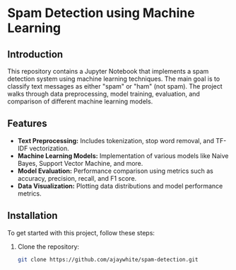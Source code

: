 # Spam Detection using Machine Learning

## Introduction

This repository contains a Jupyter Notebook that implements a spam detection system using machine learning techniques. The main goal is to classify text messages as either "spam" or "ham" (not spam). The project walks through data preprocessing, model training, evaluation, and comparison of different machine learning models.

## Features

- **Text Preprocessing:** Includes tokenization, stop word removal, and TF-IDF vectorization.
- **Machine Learning Models:** Implementation of various models like Naive Bayes, Support Vector Machine, and more.
- **Model Evaluation:** Performance comparison using metrics such as accuracy, precision, recall, and F1 score.
- **Data Visualization:** Plotting data distributions and model performance metrics.

## Installation

To get started with this project, follow these steps:

1. Clone the repository:

   ```bash
   git clone https://github.com/ajaywhite/spam-detection.git
